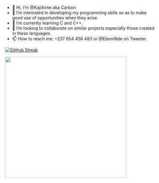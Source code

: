 - 👋 Hi, I’m @KajiAime aka Carbon
- 👀 I’m interested in developing my programming skills so as to make good use of opportunities when they arise.
- 🌱 I’m currently learning C and C++.
- 💞️ I’m looking to collaborate on similar projects especially those created in these languages.
- 📫 How to reach me: +237 654 456 483 or @EbomNde on Tweeter.

[![GitHub Streak](https://github-readme-streak-stats.herokuapp.com?user=KajiAime&theme=gruvbox_duo&hide_border=true&date_format=j%20M%5B%20Y%5D)](https://git.io/streak-stats)

<img src="https://github-readme-stats.vercel.app/api?username=KajiAime&show_icons=true&theme=gruvbox_duo" width="400">

<!---
KajiAime/KajiAime is a ✨ special ✨ repository because its `README.md` (this file) appears on your GitHub profile.
You can click the Preview link to take a look at your changes.
--->
